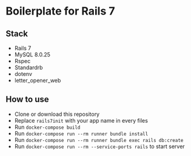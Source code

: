 # Boilerplate for Rails 7

## Stack
* Rails 7
* MySQL 8.0.25
* Rspec
* Standardrb
* dotenv
* letter_opener_web

## How to use
* Clone or download this repository
* Replace `rails7init` with your app name in every files
* Run `docker-compose build`
* Run `docker-compose run --rm runner bundle install`
* Run `docker-compose run --rm runner bundle exec rails db:create`
* Run `docker-compose run --rm --service-ports rails` to start server
